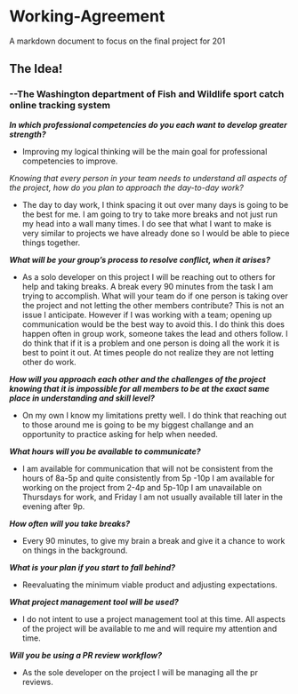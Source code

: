 # Working-Agreement
A markdown document to focus on the final project for 201

## The Idea!<br>
### --The Washington department of Fish and Wildlife sport catch online tracking system 

<em><strong>In which professional competencies do you each want to develop greater strength?</strong></em><br>
* Improving my logical thinking will be the main goal for professional competencies to improve. 

<em>Knowing that every person in your team needs to understand all aspects of the project, how do you plan to approach the day-to-day work?</em><br>
* The day to day work, I think spacing it out over many days is going to be the best for me. I am going to try to take more breaks and not just run my head into a wall many times. I do see that what I want to make is very similar to projects we have already done so I would be able to piece things together. 

<em><strong>What will be your group’s process to resolve conflict, when it arises?</strong></em><br>
* As a solo developer on this project I will be reaching out to others for help and taking breaks. A break every 90 minutes from the task I am trying to accomplish.
What will your team do if one person is taking over the project and not letting the other members contribute?
This is not an issue I anticipate. However if I was working with a team; opening up communication would be the best way to avoid this. I do think this does happen often in group work, someone takes the lead and others follow. I do think that if it is a problem and one person is doing all the work it is best to point it out. At times people do not realize they are not letting other do work. 

<em><strong>How will you approach each other and the challenges of the project knowing that it is impossible for all members to be at the exact same place in understanding and skill level?</strong></em><br>
* On my own I know my limitations pretty well. I do think that reaching out to those around me is going to be my biggest challange and an opportunity to practice asking for help when needed.

<em><strong>What hours will you be available to communicate?</strong></em><br>
* I am available for communication that will not be consistent from the hours of 8a-5p and quite consistently from 5p -10p I am available for working on the project from 2-4p and 5p-10p I am unavailable on Thursdays for work, and Friday I am not usually available till later in the evening after 9p. 

<em><strong>How often will you take breaks?</strong></em><br>
* Every 90 minutes, to give my brain a break and give it a chance to work on things in the background. 

<em><strong>What is your plan if you start to fall behind?</strong></em><br>
* Reevaluating the minimum viable product and adjusting expectations.  


<em><strong>What project management tool will be used?</strong></em><br>
* I do not intent to use a project management tool at this time. All aspects of the project will be available to me and will require my attention and time. 

<em><strong>Will you be using a PR review workflow?</strong></em><br>
* As the sole developer on the project I will be managing all the pr reviews. 
